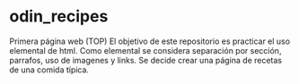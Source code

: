 # odin_recipes
Primera página web (TOP)
El objetivo de este repositorio es practicar el uso elemental de html.
Como elemental se considera separación por sección, parrafos, uso de imagenes y links.
Se decide crear una página de recetas de una comida típica.

